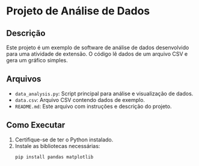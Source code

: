 # Projeto de Análise de Dados

## Descrição

Este projeto é um exemplo de software de análise de dados desenvolvido para uma atividade de extensão. O código lê dados de um arquivo CSV e gera um gráfico simples.

## Arquivos

- `data_analysis.py`: Script principal para análise e visualização de dados.
- `data.csv`: Arquivo CSV contendo dados de exemplo.
- `README.md`: Este arquivo com instruções e descrição do projeto.

## Como Executar

1. Certifique-se de ter o Python instalado.
2. Instale as bibliotecas necessárias:
   ```bash
   pip install pandas matplotlib
